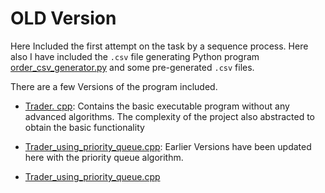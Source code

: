 # OLD Version

Here Included the first attempt on the task by a sequence process. Here also I have included the `.csv` file generating Python program [order_csv_generator.py](order_csv_generator.py) and some pre-generated `.csv` files.

There are a few Versions of the program included.
- [Trader. cpp](Trader.cpp): Contains the basic executable program without any advanced algorithms. The complexity of the project also abstracted to obtain the basic functionality

- [Trader_using_priority_queue.cpp](Trader_using_priority_queue.cpp): Earlier Versions have been updated here with the priority queue algorithm.

- [Trader_using_priority_queue.cpp](Trader_using_priority_queue.cpp)
